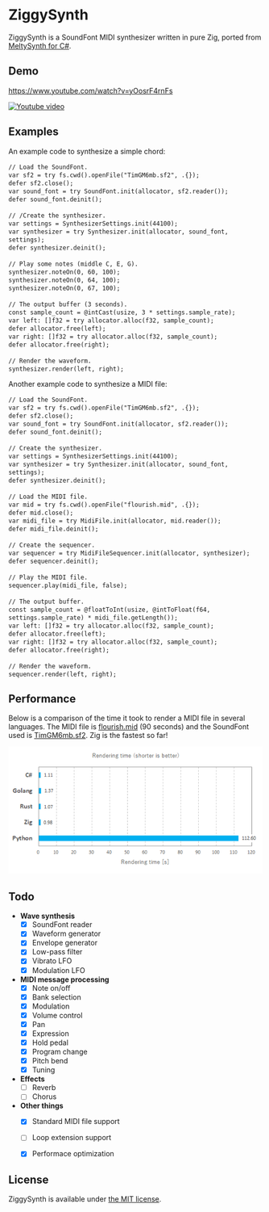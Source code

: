 # ZiggySynth

ZiggySynth is a SoundFont MIDI synthesizer written in pure Zig, ported from [MeltySynth for C#](https://github.com/sinshu/meltysynth).



## Demo

https://www.youtube.com/watch?v=yOosrF4rnFs

[![Youtube video](https://img.youtube.com/vi/yOosrF4rnFs/0.jpg)](https://www.youtube.com/watch?v=yOosrF4rnFs)



## Examples

An example code to synthesize a simple chord:

```zig
// Load the SoundFont.
var sf2 = try fs.cwd().openFile("TimGM6mb.sf2", .{});
defer sf2.close();
var sound_font = try SoundFont.init(allocator, sf2.reader());
defer sound_font.deinit();

// /Create the synthesizer.
var settings = SynthesizerSettings.init(44100);
var synthesizer = try Synthesizer.init(allocator, sound_font, settings);
defer synthesizer.deinit();

// Play some notes (middle C, E, G).
synthesizer.noteOn(0, 60, 100);
synthesizer.noteOn(0, 64, 100);
synthesizer.noteOn(0, 67, 100);

// The output buffer (3 seconds).
const sample_count = @intCast(usize, 3 * settings.sample_rate);
var left: []f32 = try allocator.alloc(f32, sample_count);
defer allocator.free(left);
var right: []f32 = try allocator.alloc(f32, sample_count);
defer allocator.free(right);

// Render the waveform.
synthesizer.render(left, right);
```

Another example code to synthesize a MIDI file:

```zig
// Load the SoundFont.
var sf2 = try fs.cwd().openFile("TimGM6mb.sf2", .{});
defer sf2.close();
var sound_font = try SoundFont.init(allocator, sf2.reader());
defer sound_font.deinit();

// Create the synthesizer.
var settings = SynthesizerSettings.init(44100);
var synthesizer = try Synthesizer.init(allocator, sound_font, settings);
defer synthesizer.deinit();

// Load the MIDI file.
var mid = try fs.cwd().openFile("flourish.mid", .{});
defer mid.close();
var midi_file = try MidiFile.init(allocator, mid.reader());
defer midi_file.deinit();

// Create the sequencer.
var sequencer = try MidiFileSequencer.init(allocator, synthesizer);
defer sequencer.deinit();

// Play the MIDI file.
sequencer.play(midi_file, false);

// The output buffer.
const sample_count = @floatToInt(usize, @intToFloat(f64, settings.sample_rate) * midi_file.getLength());
var left: []f32 = try allocator.alloc(f32, sample_count);
defer allocator.free(left);
var right: []f32 = try allocator.alloc(f32, sample_count);
defer allocator.free(right);

// Render the waveform.
sequencer.render(left, right);
```



## Performance

Below is a comparison of the time it took to render a MIDI file in several languages. The MIDI file is [flourish.mid](https://midis.fandom.com/wiki/Flourish) (90 seconds) and the SoundFont used is [TimGM6mb.sf2](https://musescore.org/en/handbook/3/soundfonts-and-sfz-files#gm_soundfonts). Zig is the fastest so far!

![Zig is the fastest!](media/20221004_rendering_time.png)



## Todo

* __Wave synthesis__
    - [x] SoundFont reader
    - [x] Waveform generator
    - [x] Envelope generator
    - [x] Low-pass filter
    - [x] Vibrato LFO
    - [x] Modulation LFO
* __MIDI message processing__
    - [x] Note on/off
    - [x] Bank selection
    - [x] Modulation
    - [x] Volume control
    - [x] Pan
    - [x] Expression
    - [x] Hold pedal
    - [x] Program change
    - [x] Pitch bend
    - [x] Tuning
* __Effects__
    - [ ] Reverb
    - [ ] Chorus
* __Other things__
    - [x] Standard MIDI file support
    - [ ] Loop extension support
    - [x] Performace optimization



## License

ZiggySynth is available under [the MIT license](LICENSE.txt).
